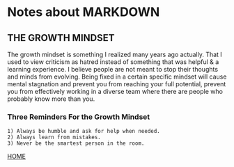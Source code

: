# Notes about MARKDOWN

## THE GROWTH MINDSET

The growth mindset is something I realized many years ago actually. That I used to view criticism as hatred instead of something that was helpful & a learning experience. I believe people are not meant to stop their thoughts and minds from evolving. Being fixed in a certain specific mindset will cause mental stagnation and prevent you from reaching your full potential, prevent you from effectively working in a diverse team where there are people who probably know more than you.

### Three Reminders For the Growth Mindset

    1) Always be humble and ask for help when needed.
    2) Always learn from mistakes.
    3) Never be the smartest person in the room.

[HOME](../README.md)